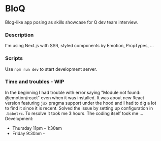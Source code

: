 # BloQ

Blog-like app posing as skills showcase for Q dev team interview.

### Description

I'm using Next.js with SSR, styled components by Emotion, PropTypes, ...

### Scripts

Use `npm run dev` to start development server.

### Time and troubles - WIP

In the beginning I had trouble with error saying "Module not found: @emotion/react" even when it was installed.
It was about new React version featuring `jsx` pragma support under the hood and I had to dig a lot to find it since it is recent. Solved the issue by setting up configuration in `.babelrc`.
To resolve it took me 3 hours. The coding itself took me ...
Development:

-   Thursday 11pm - 1:30am
-   Friday 9:30am -
